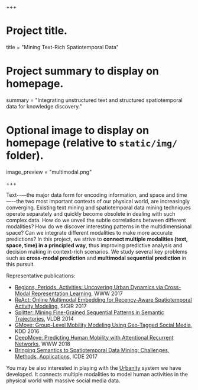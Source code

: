 +++
# Project title.
title = "Mining Text-Rich Spatiotemporal Data"

# Project summary to display on homepage.
summary = "Integrating unstructured text and structured spatiotemporal data for knowledge discovery."

# Optional image to display on homepage (relative to `static/img/` folder).
image_preview = "multimodal.png"

+++

Text--—the major data form for encoding information, and space and time—--the
two most important contexts of our physical world, are increasingly converging.
Existing text mining and spatiotemporal data mining techniques operate
separately and quickly become obsolete in dealing with such complex data.  How
do we unveil the subtle correlations between different modalities?  How do we
discover interesting patterns in the multidimensional space? Can we integrate
different modalities to make more accurate predictions?  In this project, we
strive to **connect multiple modalities (text, space, time) in a principled
way**, thus improving predictive analysis and decision making in context-rich
scenarios.  We study several key problems such as **cross-modal prediction**
and **multimodal sequential prediction** in this pursuit.

Representative publications:

- [Regions, Periods, Activities: Uncovering Urban Dynamics via Cross-Modal Representation Learning](/papers/www17.pdf), WWW 2017  
- [ReAct: Online Multimodal Embedding for Recency-Aware Spatiotemporal Activity Modeling](/papers/sigir17.pdf), SIGIR 2017
- [Splitter: Mining Fine-Grained Sequential Patterns in Semantic Trajectories](/papers/pvldb14.pdf), VLDB 2014
- [GMove: Group-Level Mobility Modeling Using Geo-Tagged Social Media](/papers/kdd16.pdf), KDD 2016
- [DeepMove: Predicting Human Mobility with Attentional Recurrent Networks](/papers/www18.pdf), WWW 2018 
- [Bringing Semantics to Spatiotemporal Data Mining: Challenges, Methods, Applications](/papers/icde17.pdf), ICDE 2017

You may be also interested in playing with the
[Urbanity](http://urbanity-frontend.herokuapp.com/) system we have developed.
It connects multiple modalities to model human activities in the physical world
with massive social media data.

